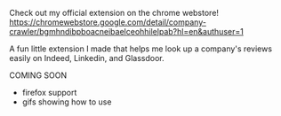 Check out my official extension on the chrome webstore!
https://chromewebstore.google.com/detail/company-crawler/bgmhndibpboacneibaelceohhilelpab?hl=en&authuser=1

A fun little extension I made that helps me look up a company's reviews easily on Indeed, Linkedin, and Glassdoor.

COMING SOON
- firefox support
- gifs showing how to use
